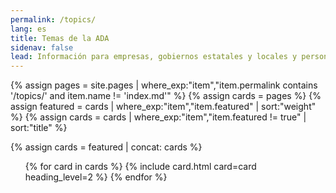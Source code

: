 ```yaml
---
permalink: /topics/
lang: es
title: Temas de la ADA
sidenav: false
lead: Información para empresas, gobiernos estatales y locales y personas con discapacidades.
---
```


{% assign pages = site.pages | where_exp:"item","item.permalink contains '/topics/' and item.name != 'index.md'" %}
{% assign cards = pages %}
{% assign featured = cards | where_exp:"item","item.featured" | sort:"weight" %}
{% assign cards = cards | where_exp:"item","item.featured != true" | sort:"title" %}

{% assign cards = featured | concat: cards %}

<div class="grid-row grid-gap">
  <ul class="usa-card-group">
    {% for card in cards %}
      {% include card.html card=card heading_level=2 %}
    {% endfor %}
  </ul>
</div>
